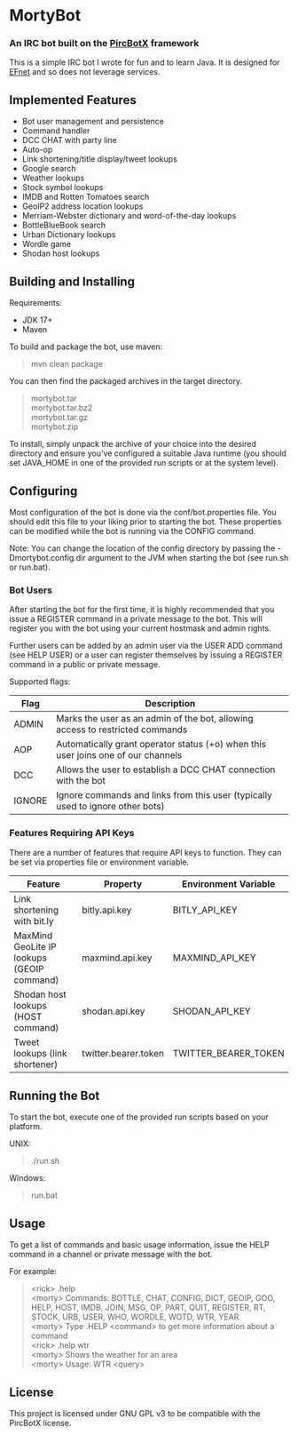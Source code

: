 # MortyBot

### An IRC bot built on the [PircBotX](https://github.com/pircbotx/pircbotx) framework

This is a simple IRC bot I wrote for fun and to learn Java. It is designed for [EFnet](http://www.efnet.org) and so does not leverage services.

## Implemented Features

* Bot user management and persistence
* Command handler
* DCC CHAT with party line
* Auto-op
* Link shortening/title display/tweet lookups
* Google search
* Weather lookups
* Stock symbol lookups
* IMDB and Rotten Tomatoes search
* GeoIP2 address location lookups
* Merriam-Webster dictionary and word-of-the-day lookups
* BottleBlueBook search
* Urban Dictionary lookups
* Wordle game
* Shodan host lookups

## Building and Installing

Requirements:

* JDK 17+
* Maven

To build and package the bot, use maven:

> mvn clean package

You can then find the packaged archives in the target directory.

> mortybot.tar<br>
> mortybot.tar.bz2<br>
> mortybot.tar.gz<br>
> mortybot.zip<br>

To install, simply unpack the archive of your choice into the desired directory and ensure you've configured a suitable Java runtime (you should set JAVA_HOME in one of the provided run scripts or at the system level).

## Configuring

Most configuration of the bot is done via the conf/bot.properties file. You should edit this file to your liking prior to starting the bot. These properties can be modified while the bot is running via the CONFIG command.

Note: You can change the location of the config directory by passing the -Dmortybot.config.dir argument to the JVM when starting the bot (see run.sh or run.bat).

### Bot Users

After starting the bot for the first time, it is highly recommended that you issue a REGISTER command in a private message to the bot. This will register you with the bot using your current hostmask and admin rights.

Further users can be added by an admin user via the USER ADD command (see HELP USER) or a user can register themselves by issuing a REGISTER command in a public or private message.

Supported flags:

| Flag   | Description                                                                       |
|--------|-----------------------------------------------------------------------------------|
| ADMIN  | Marks the user as an admin of the bot, allowing access to restricted commands     |
| AOP    | Automatically grant operator status (+o) when this user joins one of our channels |
| DCC    | Allows the user to establish a DCC CHAT connection with the bot                   |
| IGNORE | Ignore commands and links from this user (typically used to ignore other bots)    |

### Features Requiring API Keys

There are a number of features that require API keys to function. They can be set via properties file or environment variable.

| Feature                                    | Property             | Environment Variable |
|--------------------------------------------|----------------------|----------------------|
| Link shortening with bit.ly                | bitly.api.key        | BITLY_API_KEY        |
| MaxMind GeoLite IP lookups (GEOIP command) | maxmind.api.key      | MAXMIND_API_KEY      |
| Shodan host lookups (HOST command)         | shodan.api.key       | SHODAN_API_KEY       |
| Tweet lookups (link shortener)             | twitter.bearer.token | TWITTER_BEARER_TOKEN |

## Running the Bot

To start the bot, execute one of the provided run scripts based on your platform.

UNIX:

> ./run.sh

Windows:

> run.bat

## Usage

To get a list of commands and basic usage information, issue the HELP command in a channel or private message with the bot.

For example:

> &lt;rick&gt; .help<br/>
> &lt;morty&gt; Commands: BOTTLE, CHAT, CONFIG, DICT, GEOIP, GOO, HELP, HOST, IMDB, JOIN, MSG, OP, PART, QUIT, REGISTER, RT, STOCK, URB, USER, WHO, WORDLE, WOTD, WTR, YEAR<br/>
> &lt;morty&gt; Type .HELP &lt;command&gt; to get more information about a command<br/>
> &lt;rick&gt; .help wtr<br/>
> &lt;morty&gt; Shows the weather for an area<br/>
> &lt;morty&gt; Usage: WTR &lt;query&gt;<br/>

## License

This project is licensed under GNU GPL v3 to be compatible with the PircBotX license.
